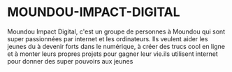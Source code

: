# MOUNDOU-IMPACT-DIGITAL
Moundou Impact Digital, c'est un groupe de personnes à Moundou qui sont super passionnées par internet et les ordinateurs. Ils veulent aider les jeunes du à devenir forts dans le numérique, à créer des trucs cool en ligne et à monter leurs propres projets pour gagner leur vie.ils utilisent internet pour donner des super pouvoirs aux jeunes
